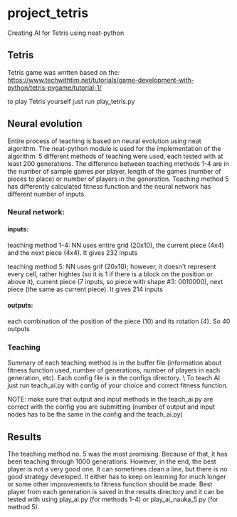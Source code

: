 # project_tetris
 Creating AI for Tetris using neat-python

## Tetris
Tetris game was written based on the: https://www.techwithtim.net/tutorials/game-development-with-python/tetris-pygame/tutorial-1/ 

to play Tetris yourself just run play_tetris.py

## Neural evolution
Entire process of teaching is based on neural evolution using neat algorithm. The neat-python module is used for the implementation of the algorithm. 5 different methods of teaching were used, each tested with at least 200 generations. The difference between teaching methods 1-4 are in the number of sample games per player, length of the games (number of pieces to place) or number of players in the generation. Teaching method 5 has differently calculated fitness function and the neural network has different number of inputs.

### Neural network:
#### inputs:
teaching method 1-4: NN uses entire grid (20x10), the current piece (4x4) and the next piece (4x4). It gives 232 inputs

teaching method 5: NN uses grif (20x10); however, it doesn't represent every cell, rather hightes (so it is 1 if there is a block on the position or above it), current piece (7 inputs, so piece with shape #3: 0010000), next piece (the same as current piece). It gives 214 inputs 

#### outputs:
each combination of the position of the piece (10) and its rotation (4). So 40 outputs

### Teaching
Summary of each teaching method is in the buffer file (information about fitness function used, number of generations, number of players in each generation, etc). Each config file is in the configs directory. \\
To teach AI just run teach_ai.py with config of your choice and correct fitness function. 

NOTE: make sure that output and input methods in the teach_ai.py are correct with the config you are submitting (number of output and input nodes has to be the same in the config and the teach_ai.py)

## Results
The teaching method no. 5 was the most promising. Because of that, it has been teaching through 1000 generations. However, in the end, the best player is not a very good one. It can sometimes clean a line, but there is no good strategy developed. It either has to keep on learning for much longer or some other improvements to fitness function should be made. Best player from each generation is saved in the results directory and it can be tested with using play_ai.py (for methods 1-4) or play_ai_nauka_5.py (for method 5).
